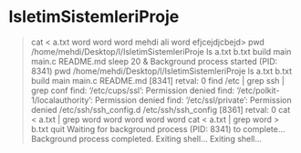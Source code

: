 # IsletimSistemleriProje
> cat < a.txt
word
word
word
mehdi
ali
word
efjcejdjcbejd> pwd
/home/mehdi/Desktop/l/IsletimSistemleriProje
> ls
a.txt  b.txt  build  main  main.c  README.md
> sleep 20 &
Background process started (PID: 8341)
> pwd
/home/mehdi/Desktop/l/IsletimSistemleriProje
> ls
a.txt  b.txt  build  main  main.c  README.md
> [8341] retval: 0
find /etc | grep ssh | grep conf
find: ‘/etc/cups/ssl’: Permission denied
find: ‘/etc/polkit-1/localauthority’: Permission denied
find: ‘/etc/ssl/private’: Permission denied
/etc/ssh/ssh_config.d
/etc/ssh/ssh_config
[8361] retval: 0
> cat < a.txt | grep word
word
word
word
word
> cat < a.txt | grep word > b.txt
> quit
Waiting for background process (PID: 8341) to complete...
Background process completed. Exiting shell...
Exiting shell...
